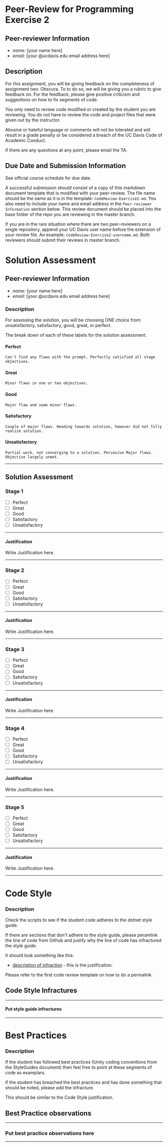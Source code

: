 # Peer-Review for Programming Exercise 2 #

## Peer-reviewer Information

* *name:* [your name here] 
* *email:* [your @ucdavis.edu email address here]

## Description ##

For this assignment, you will be giving feedback on the completeness of assignment two: Obscura. To to do so, we will be giving you a rubric to give feedback on. For the feedback, please give positive criticism and suggestions on how to fix segments of code.

You only need to review code modified or created by the student you are reviewing. You do not have to review the code and project files that were given out by the instructor.

Abusive or hateful language or comments will not be tolerated and will result in a grade penalty or be considered a breach of the UC Davis Code of Academic Conduct.

If there are any questions at any point, please email the TA.   

## Due Date and Submission Information
See official course schedule for due date.

A successful submission should consist of a copy of this markdown document template that is modified with your peer-review. The file name should be the same as it is in the template: `CodeReview-Exercise2.md`. You also need to include your name and email address in the `Peer-reviewer Information` section below. This review document should be placed into the base folder of the repo you are reviewing in the master branch.

If you are in the rare situation where there are two peer-reviewers on a single repository, append your UC Davis user name before the extension of your review file. An example: `CodeReview-Exercise2-username.md`. Both reviewers should submit their reviews in master branch.  

# Solution Assessment #

## Peer-reviewer Information

* *name:* [your name here] 
* *email:* [your @ucdavis.edu email address here]

### Description ###

For assessing the solution, you will be choosing ONE choice from: unsatisfactory, satisfactory, good, great, or perfect.

The break down of each of these labels for the solution assessment.

#### Perfect #### 
    Can't find any flaws with the prompt. Perfectly satisfied all stage objectives.

#### Great ####
    Minor flaws in one or two objectives. 

#### Good #####
    Major flaw and some minor flaws.

#### Satisfactory ####
    Couple of major flaws. Heading towards solution, however did not fully realize solution.

#### Unsatisfactory ####
    Partial work, not converging to a solution. Pervasive Major flaws. Objective largely unmet.


___

## Solution Assessment ##

### Stage 1 ###

- [ ] Perfect
- [ ] Great
- [ ] Good
- [ ] Satisfactory
- [ ] Unsatisfactory

___
#### Justification ##### 
Write Justification here.

___
### Stage 2 ###

- [ ] Perfect
- [ ] Great
- [ ] Good
- [ ] Satisfactory
- [ ] Unsatisfactory

___
#### Justification ##### 
Write Justification here.

___
### Stage 3 ###

- [ ] Perfect
- [ ] Great
- [ ] Good
- [ ] Satisfactory
- [ ] Unsatisfactory

___
#### Justification ##### 
Write Justification here.

___
### Stage 4 ###

- [ ] Perfect
- [ ] Great
- [ ] Good
- [ ] Satisfactory
- [ ] Unsatisfactory

___
#### Justification ##### 
Write Justification here.

___
### Stage 5 ###

- [ ] Perfect
- [ ] Great
- [ ] Good
- [ ] Satisfactory
- [ ] Unsatisfactory

___
#### Justification ##### 
Write Justification here.
___
# Code Style #


### Description ###
Check the scripts to see if the student code adheres to the dotnet style guide.

If there are sections that don't adhere to the style guide, please peramlink the line of code from Github and justify why the line of code has infractured the style guide.

It should look something like this:

* [description of infraction](https://github.com/dr-jam/ECS189L) - this is the justification.

Please refer to the first code review template on how to do a permalink.


## Code Style Infractures ##

___
#### Put style guide infractures ####

___

# Best Practices #

### Description ###

If the student has followed best practices (Unity coding conventions from the StyleGuides document) then feel free to point at these segments of code as examplars. 

If the student has breached the best practices and has done something that should be noted, please add the infracture.


This should be similar to the Code Style justification.

## Best Practice observations ##

___
### Put best practice observations here ###
___
